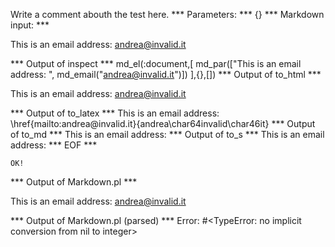 Write a comment abouth the test here.
*** Parameters: ***
{}
*** Markdown input: ***


This is an email address: <andrea@invalid.it>
	
*** Output of inspect ***
md_el(:document,[
	md_par(["This is an email address: ", md_email("andrea@invalid.it")])
],{},[])
*** Output of to_html ***
<p>This is an email address: <a href='mailto:andrea@invalid.it'>&#097;&#110;&#100;&#114;&#101;&#097;&#064;&#105;&#110;&#118;&#097;&#108;&#105;&#100;&#046;&#105;&#116;</a></p>
*** Output of to_latex ***
This is an email address: \href{mailto:andrea@invalid.it}{andrea\char64invalid\char46it}
*** Output of to_md ***
This is an email address:
*** Output of to_s ***
This is an email address:
*** EOF ***



	OK!



*** Output of Markdown.pl ***
<p>This is an email address: <a href="&#x6D;&#97;i&#x6C;&#x74;o:&#x61;n&#100;r&#101;&#x61;&#64;&#x69;&#x6E;&#x76;&#97;&#108;&#105;&#100;&#46;&#105;&#x74;">&#x61;n&#100;r&#101;&#x61;&#64;&#x69;&#x6E;&#x76;&#97;&#108;&#105;&#100;&#46;&#105;&#x74;</a></p>

*** Output of Markdown.pl (parsed) ***
Error: #<TypeError: no implicit conversion from nil to integer>
